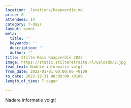 ```yaml
---
location: _locations/kaapverdie.md
price: 0
attendees: 14
category: 7-days
layout: event
meta:
  title: ''
  keywords: ''
  description: ''
  author: ''
title: Stilte Reis Kaapverdië 2022
image: https://static.stilteretraite.nl/uploads/2.jpg
lead_text: Nadere informatie volgt
from_date: 2022-01-01 00:00:00 +0100
to_date: 2022-12-31 00:00:00 +0100
length_of_time: 7 dagen

---
```

Nadere informatie volgt!